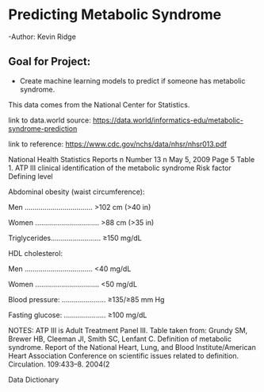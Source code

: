 # Predicting Metabolic Syndrome

-Author: Kevin Ridge

## Goal for Project:
- Create machine learning models to predict if someone has metabolic syndrome.

This data comes from the National Center for Statistics.

link to data.world source: https://data.world/informatics-edu/metabolic-syndrome-prediction

link to reference: https://www.cdc.gov/nchs/data/nhsr/nhsr013.pdf

National Health Statistics Reports n Number 13 n May 5, 2009 Page 5
Table 1.
ATP III clinical identification of the metabolic syndrome
Risk factor Defining level

Abdominal obesity (waist circumference):
 
Men .................................. >102 cm (>40 in)

Women ................................ >88 cm (>35 in)
 
Triglycerides......................... ≥150 mg/dL
 
HDL cholesterol:
 
Men .................................. <40 mg/dL
 
Women ................................ <50 mg/dL
 
Blood pressure: ...................... ≥135/≥85 mm Hg
 
Fasting glucose: ..................... ≥100 mg/dL
 
NOTES: ATP III is Adult Treatment Panel III. Table taken from: Grundy SM, Brewer HB, Cleeman JI, Smith SC, Lenfant C.
Definition of metabolic syndrome. Report of the National Heart, Lung, and Blood Institute/American Heart Association Conference
on scientific issues related to definition. Circulation. 109:433–8. 2004(2

Data Dictionary
